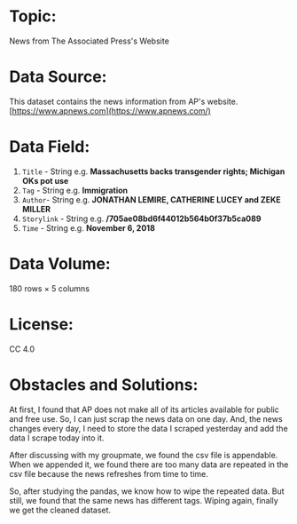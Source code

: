  # Topic:

News from The Associated Press's Website

# Data Source:
This dataset contains the news information from AP's website.
[https://www.apnews.com](https://www.apnews.com/)
# Data Field:
1. ```Title``` - String e.g. **Massachusetts backs transgender rights; Michigan OKs pot use**
2. ```Tag``` - String e.g. **Immigration**
3. ```Author```- String e.g. **JONATHAN LEMIRE, CATHERINE LUCEY and ZEKE MILLER**
4. ```Storylink``` - String e.g. **/705ae08bd6f44012b564b0f37b5ca089**
5. ```Time``` - String e.g. **November 6, 2018**
# Data Volume:
180 rows × 5 columns
# License:
CC 4.0
# Obstacles and Solutions:
At first, I found that AP does not make all of its articles available for public and free use. So, I can just scrap the news data on one day. And, the news changes every day, I need to store the data I scraped yesterday and add the data I scrape today into it. 

After discussing with my groupmate, we found the csv file is appendable. When we appended it, we found there are too many data are repeated in the csv file because the news refreshes from time to time.

So, after studying the pandas, we know how to wipe the repeated data. But still, we found that the same news has different tags. Wiping again, finally we get the cleaned dataset.
